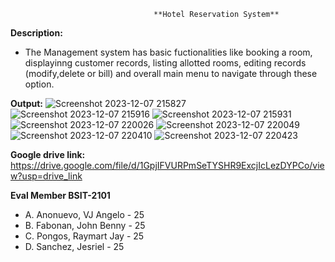                                     **Hotel Reservation System**
**Description:**

* The Management system has basic fuctionalities like booking a room, displayinng customer records, listing allotted rooms, editing records (modify,delete or bill) and overall main menu to navigate through these option.

**Output:**
![Screenshot 2023-12-07 215827](https://github.com/KrazyQwert/Advanced-Comprog/assets/145512801/0ec46ec5-be35-4713-a84f-9f316a6e6421)
![Screenshot 2023-12-07 215916](https://github.com/KrazyQwert/Advanced-Comprog/assets/145512801/1ed6df70-6694-423e-b6ea-07a63388d97a)
![Screenshot 2023-12-07 215931](https://github.com/KrazyQwert/Advanced-Comprog/assets/145512801/2ee71b0e-3f4b-4827-91ff-1102e802cc95)
![Screenshot 2023-12-07 220026](https://github.com/KrazyQwert/Advanced-Comprog/assets/145512801/418057ee-304e-4d18-bddd-d5fc544ee593)
![Screenshot 2023-12-07 220049](https://github.com/KrazyQwert/Advanced-Comprog/assets/145512801/dc7e92fb-7b70-416d-a419-ea073a47b8df)
![Screenshot 2023-12-07 220410](https://github.com/KrazyQwert/Advanced-Comprog/assets/145512801/e058d075-5b8d-4b31-a9e7-5e71d77f9d4c)
![Screenshot 2023-12-07 220423](https://github.com/KrazyQwert/Advanced-Comprog/assets/145512801/d6392539-64c5-435a-a18e-b5b30211bea1)

**Google drive link:**
https://drive.google.com/file/d/1GpjIFVURPmSeTYSHR9ExcjIcLezDYPCo/view?usp=drive_link

**Eval Member BSIT-2101**
* A. Anonuevo, VJ Angelo - 25
* B. Fabonan, John Benny - 25
* C. Pongos, Raymart Jay - 25
* D. Sanchez, Jesriel    - 25

